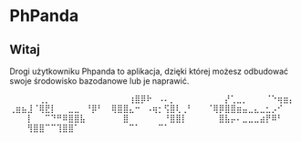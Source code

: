 # PhPanda

## Witaj

Drogi użytkowniku Phpanda to aplikacja, dzięki której
możesz odbudować swoje środowisko bazodanowe lub je naprawić.

⠀⠀⠀⠀⠀⢀⡀⠀⠀⠀⠀⠀⠀⠀⠀⠀
⠀⠀⠀⠀⢰⣿⡿⠗⠀⠠⠄⡀⠀⠀⠀⠀
⠀⠀⠀⠀⡜⢁⣀⡀⠀⠀⠀⠈⠑⢶⣶⡄
⢀⣶⣦⣸⠈⢿⣟⡇⠀⠀⣀⣀⠀⠘⡿⠃
⠀⢿⣿⣿⣄⠒⠀⠠⢶⡂⢫⣿⢇⢀⠃⠀
⠀⠈⢿⡿⣿⣿⣶⣤⣀⣄⣀⣂⡠⠊⠀⠀
⠀⠀⠀⡇⠀⠀⠉⠙⠛⠿⣿⣿⣧⠀⠀⠀
⠀⠀⠀⣿⠀⠀⠀⠀⠀⠀⠘⣿⣿⡇⠀⠀
⠀⠀⠀⣿⣧⡤⠄⣀⣀⣀⣴⡟⠿⠃⠀⠀
⠀⠀⠀⢻⣿⣿⠉⠉⢹⣿⣿⠁⠀⠀⠀⠀
⠀⠀⠀⠀⠉⠁⠀⠀⠀⠉⠁⠀⠀⠀⠀⠀

[comment]: <> (TODO: There should be how to install it, and link to documentation. The rest of MD and Licence must be crated.)
